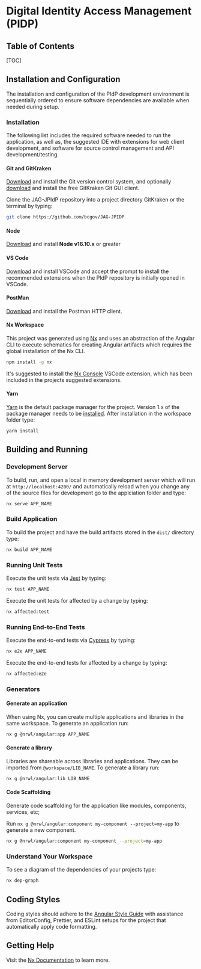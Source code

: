 # Digital Identity Access Management (PIDP)

## Table of Contents

[TOC]

## Installation and Configuration

The installation and configuration of the PIdP development environment is sequentially ordered to ensure software dependencies are available when needed during setup.

### Installation

The following list includes the required software needed to run the application, as well as, the suggested IDE with extensions for web client development, and software for source control management and API development/testing.

#### Git and GitKraken

[Download](https://git-scm.com/downloads) and install the Git version control system, and optionally [download](https://www.gitkraken.com) and install the free GitKraken Git GUI client.

Clone the JAG-JPIdP repository into a project directory GitKraken or the terminal by typing:

```bash
git clone https://github.com/bcgov/JAG-JPIDP
```

#### Node

[Download](https://nodejs.org/en/) and install **Node v16.10.x** or greater

#### VS Code

[Download](https://code.visualstudio.com/) and install VSCode and accept the prompt to install the recommended extensions when the PIdP repository is initially opened in VSCode.

#### PostMan

[Download](https://www.getpostman.com/apps) and install the Postman HTTP client.

#### Nx Workspace

This project was generated using [Nx](https://nx.dev) and uses an abstraction of the Angular CLI to execute schematics for creating Angular artifacts which requires the global installation of the Nx CLI.

```bash
npm install -g nx
```

It's suggested to install the [Nx Console](https://marketplace.visualstudio.com/items?itemName=nrwl.angular-console) VSCode extension, which has been included in the projects suggested extensions.

#### Yarn

[Yarn](https://yarnpkg.com/) is the default package manager for the project. Version 1.x of the package manager needs to be [installed](https://classic.yarnpkg.com/lang/en/). After installation in the workspace folder type:

```bash
yarn install
```

## Building and Running

### Development Server

To build, run, and open a local in memory development server which will run at `http://localhost:4200/` and automatically reload when you change any of the source files for development go to the applciation folder and type:

```bash
nx serve APP_NAME
```

### Build Application

To build the project and have the build artifacts stored in the `dist/` directory type:

```bash
nx build APP_NAME
```

### Running Unit Tests

Execute the unit tests via [Jest](https://jestjs.io) by typing:

```bash
nx test APP_NAME
```

Execute the unit tests for affected by a change by typing:

```bash
nx affected:test
```

### Running End-to-End Tests

Execute the end-to-end tests via [Cypress](https://www.cypress.io) by typing:

```bash
nx e2e APP_NAME
```

Execute the end-to-end tests for affected by a change by typing:

```bash
nx affected:e2e
```

### Generators

#### Generate an application

When using Nx, you can create multiple applications and libraries in the same workspace. To generate an application run:

```bash
nx g @nrwl/angular:app APP_NAME
```

#### Generate a library

Libraries are shareable across libraries and applications. They can be imported from `@workspace/LIB_NAME`. To generate a library run:

```bash
nx g @nrwl/angular:lib LIB_NAME
```

#### Code Scaffolding

Generate code scaffolding for the application like modules, components, services, etc;

Run `nx g @nrwl/angular:component my-component --project=my-app` to generate a new component.

```bash
nx g @nrwl/angular:component my-component --project=my-app
```

### Understand Your Workspace

To see a diagram of the dependencies of your projects type:

```bash
nx dep-graph
```

## Coding Styles

Coding styles should adhere to the [Angular Style Guide](https://angular.io/docs/ts/latest/guide/style-guide.html) with assistance from EditorConfig, Prettier, and ESLint setups for the project that automatically apply code formatting.

## Getting Help

Visit the [Nx Documentation](https://nx.dev) to learn more.
